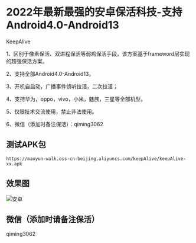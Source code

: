 # 2022年最新最强的安卓保活科技-支持Android4.0-Android13

KeepAlive

1、区别于像素保活、双进程保活等弱鸡保活手段，该方案基于frameword层实现的超强保活方案。

2、支持全部Android4.0-Android13。

3、开机自启动，广播事件侦听拉活，二次拉活；

4、支持华为，oppo，vivo，小米，魅族，三星等全部机型。

5、仅限技术交流使用，禁止非法使用。

6、微信（添加时备注保活）：qiming3062



## 测试APK包
```
https://maoyun-walk.oss-cn-beijing.aliyuncs.com/keepAlive/keepAlive-xx.apk

```
## 效果图

![安卓](https://keepalive-xie.oss-cn-hangzhou.aliyuncs.com/img/oppo.gif)

## 微信（添加时请备注保活）

qiming3062
